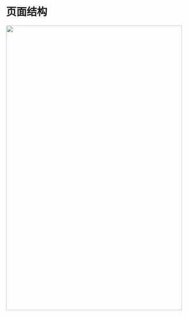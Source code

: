# 页面结构
<a href="url"><img src="https://github.com/huobiwangyuzhi/My-API-project/blob/master/images/图片.png" align="center" height="780" width="480" ></a>
